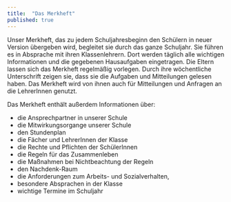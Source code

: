 ```yaml
---
title:  "Das Merkheft"
published: true
---
```


Unser Merkheft, das zu jedem Schuljahresbeginn den Schülern in neuer Version übergeben wird, begleitet sie durch das ganze Schuljahr. Sie führen es in Absprache mit ihren Klassenlehrern. Dort werden täglich alle wichtigen Informationen und die gegebenen Hausaufgaben eingetragen. Die Eltern lassen sich das Merkheft regelmäßig vorlegen. Durch ihre wöchentliche Unterschrift zeigen sie, dass sie die Aufgaben und Mitteilungen gelesen haben. Das Merkheft wird von ihnen auch für Mitteilungen und Anfragen an die LehrerInnen genutzt.

Das Merkheft enthält außerdem Informationen über:

- die Ansprechpartner in unserer Schule
- die Mitwirkungsorgange unserer Schule
- den Stundenplan
- die Fächer und LehrerInnen der Klasse
- die Rechte und Pflichten der SchülerInnen
- die Regeln für das Zusammenleben
- die Maßnahmen bei Nichtbeachtung der Regeln
- den Nachdenk-Raum
- die Anforderungen zum Arbeits- und Sozialverhalten, 
- besondere Absprachen in der Klasse
- wichtige Termine im Schuljahr